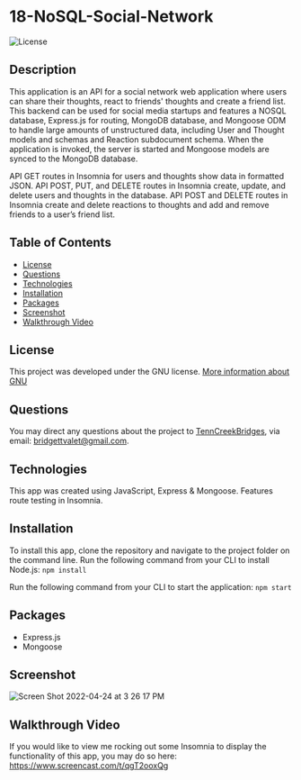 # 18-NoSQL-Social-Network
![License](https://img.shields.io/badge/License-GNU-brightgreen)

## Description
​This application is an API for a social network web application where users can share their thoughts, react to friends' thoughts and create a friend list.
​
This backend can be used for social media startups and features a NOSQL database, Express.js for routing, MongoDB database, and Mongoose ODM to handle large amounts of unstructured data, including User and Thought models and schemas and Reaction subdocument schema. When the application is invoked, the server is started and Mongoose models are synced to the MongoDB database.

API GET routes in Insomnia for users and thoughts show data in formatted JSON. API POST, PUT, and DELETE routes in Insomnia create, update, and delete users and thoughts in the database. API POST and DELETE routes in Insomnia create and delete reactions to thoughts and add and remove friends to a user’s friend list.
​
## Table of Contents
* [License](#License)
* [Questions](#questions)
* [Technologies](#technologies)
* [Installation](#installation)
* [Packages](#packages)
* [Screenshot](#screenshots)
* [Walkthrough Video](#walkthrough)
## License 
This project was developed under the GNU license.
[More information about GNU](https://opensource.org/licenses/GNU)

<a name="questions"></a>
## Questions
You may direct any questions about the project to [TennCreekBridges](https://github.com/TennCreekBridges), via email: [bridgettvalet@gmail.com](mailto:bridgettvalet@gmail.com).

<a name="technologies"></a>
## Technologies
This app was created using JavaScript, Express & Mongoose. Features route testing in Insomnia.

<a name="installation"></a>
## Installation
To install this app, clone the repository and navigate to the project folder on the command line. Run the following command from your CLI to install Node.js:
```npm install```

Run the following command from your CLI to start the application:
```npm start``` 

<a name="packages"></a>
## Packages
* Express.js
* Mongoose

<a name ="screenshots"></a>
## Screenshot
![Screen Shot 2022-04-24 at 3 26 17 PM](https://user-images.githubusercontent.com/91682561/164995464-9faac1f0-fcc1-458c-b344-4003eb603606.png)

<a name ="walkthrough"></a>
## Walkthrough Video
If you would like to view me rocking out some Insomnia to display the functionality of this app, you may do so here: https://www.screencast.com/t/qgT2ooxQg
